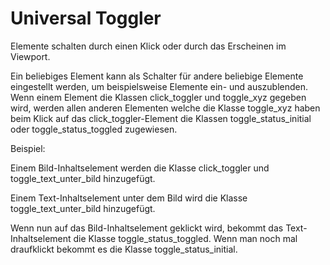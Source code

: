 # Universal Toggler
Elemente schalten durch einen Klick oder durch das Erscheinen im Viewport. 

Ein beliebiges Element kann als Schalter für andere beliebige Elemente eingestellt werden, um beispielsweise Elemente ein- und auszublenden. Wenn einem Element die Klassen click_toggler und toggle_xyz gegeben wird, werden allen anderen Elementen welche die Klasse toggle_xyz haben beim Klick auf das click_toggler-Element die Klassen toggle_status_initial oder toggle_status_toggled zugewiesen.

Beispiel:

Einem Bild-Inhaltselement werden die Klasse click_toggler und toggle_text_unter_bild hinzugefügt.

Einem Text-Inhaltselement unter dem Bild wird die Klasse toggle_text_unter_bild hinzugefügt.

Wenn nun auf das Bild-Inhaltselement geklickt wird, bekommt das Text-Inhaltselement die Klasse toggle_status_toggled. Wenn man noch mal draufklickt bekommt es die Klasse toggle_status_initial.
